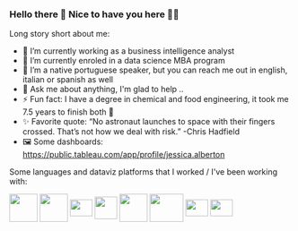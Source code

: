 ### Hello there 👋 Nice to have you here 👩‍💻

Long story short about me:

- 🔭 I’m currently working as a business intelligence analyst 
- 🌱 I’m currently enroled in a data science MBA program
- 👋 I’m a native portuguese speaker, but you can reach me out in english, italian or spanish as well
- 💬 Ask me about anything, I'm glad to help ..
- ⚡ Fun fact: I have a degree in chemical and food engineering, it took me 7.5 years to finish both 🤯
- ✨ Favorite quote: “No astronaut launches to space with their fingers crossed. That’s not how we deal with risk.” -Chris Hadfield
- 🖼️ Some dashboards: https://public.tableau.com/app/profile/jessica.alberton

Some languages and dataviz platforms that I worked / I've been working with:

<img align ="center" height ="50" width="50" img src="https://cdn.jsdelivr.net/gh/devicons/devicon/icons/microsoftsqlserver/microsoftsqlserver-plain-wordmark.svg" /> <img align ="center" height ="50" width="50" img src="https://cdn.jsdelivr.net/gh/devicons/devicon/icons/python/python-original-wordmark.svg" /> <img align ="center" height ="30" width="40" img src="https://cdn.jsdelivr.net/gh/devicons/devicon/icons/pandas/pandas-original.svg" />  <img align ="center" height ="40" width="40" img src="https://partners.databricks.com/sfsites/c/resource/PartnerPortalImages/databricks-icon.png?v=1" /> <img align ="center" height ="50" width="50" img src= "https://d117h1jjiq768j.cloudfront.net/images/default-source/products/datadirect/dci-logos/spark-sql-logo.png?sfvrsn=97380b7f_2" /> <img align ="center" height ="50" width="60" img src= "https://www.gridgain.com/sites/default/files/2018-08/spark.svg" /> <img align ="center" height ="30" width="40" img src="https://static.wikia.nocookie.net/logopedia/images/e/e2/Power-BI-Logo-Transparent.png/revision/latest/scale-to-width-down/250?cb=20200213050040" /> <img align ="center" height ="30" width="40" img src= "https://raw.githubusercontent.com/tableau/tableau-viz-lwc/f504b13f56b687ee320f1fe3f68a140746a48868/force-app/main/default/lwc/tableauViz/tableauViz.svg" />
 
            
          
          
          
          
